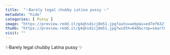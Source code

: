 ```yaml
---
title:  "✨Barely legal chubby Latina pussy ✨"
metadate: "hide"
categories: [ Pussy ]
image: "https://preview.redd.it/g4qhsdicj8m51.jpg?auto=webp&s=ed7ef63272f58958467e59405e22fc057bd738ed"
thumb: "https://preview.redd.it/g4qhsdicj8m51.jpg?width=640&crop=smart&auto=webp&s=8787545308f8a896f214ed7572479829c8950023"
visit: ""
---
```

✨Barely legal chubby Latina pussy ✨
